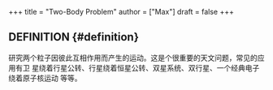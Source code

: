 +++
title = "Two-Body Problem"
author = ["Max"]
draft = false
+++

## DEFINITION {#definition}

研究两个粒子因彼此互相作用而产生的运动。这是个很重要的天文问题，常见的应用有卫
星绕着行星公转、行星绕着恒星公转、双星系统、双行星、一个经典电子绕着原子核运动
等等。
